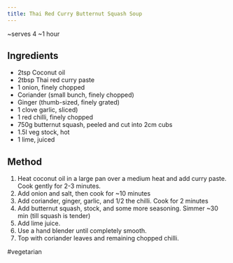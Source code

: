 ```yaml
---
title: Thai Red Curry Butternut Squash Soup
---
```


\~serves 4 \~1 hour

## Ingredients

-   2tsp Coconut oil
-   2tbsp Thai red curry paste
-   1 onion, finely chopped
-   Coriander (small bunch, finely chopped)
-   Ginger (thumb-sized, finely grated)
-   1 clove garlic, sliced)
-   1 red chilli, finely chopped
-   750g butternut squash, peeled and cut into 2cm cubs
-   1.5l veg stock, hot
-   1 lime, juiced

## Method

1.  Heat coconut oil in a large pan over a medium heat and add curry paste. Cook gently for 2-3 minutes.
2.  Add onion and salt, then cook for \~10 minutes
3.  Add coriander, ginger, garlic, and 1/2 the chilli. Cook for 2 minutes
4.  Add butternut squash, stock, and some more seasoning. Simmer \~30 min (till squash is tender)
5.  Add lime juice.
6.  Use a hand blender until completely smooth.
7.  Top with coriander leaves and remaining chopped chilli.

#vegetarian
